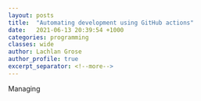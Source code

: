 ```yaml
---
layout: posts
title:  "Automating development using GitHub actions"
date:   2021-06-13 20:39:54 +1000
categories: programming
classes: wide
author: Lachlan Grose
author_profile: true
excerpt_separator: <!--more--> 
---
```

Managing 